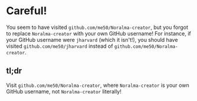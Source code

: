 # Careful!

You seem to have visited `github.com/me50/Noralma-creator`, but you forgot to replace `Noralma-creator` with your own GitHub username! For instance, if your GitHub username were `jharvard` (which it isn't!), you should have visited `github.com/me50/jharvard` instead of `github.com/me50/Noralma-creator`.

## tl;dr

Visit `github.com/me50/Noralma-creator`, where `Noralma-creator` is your own GitHub username, not `Noralma-creator` literally!
